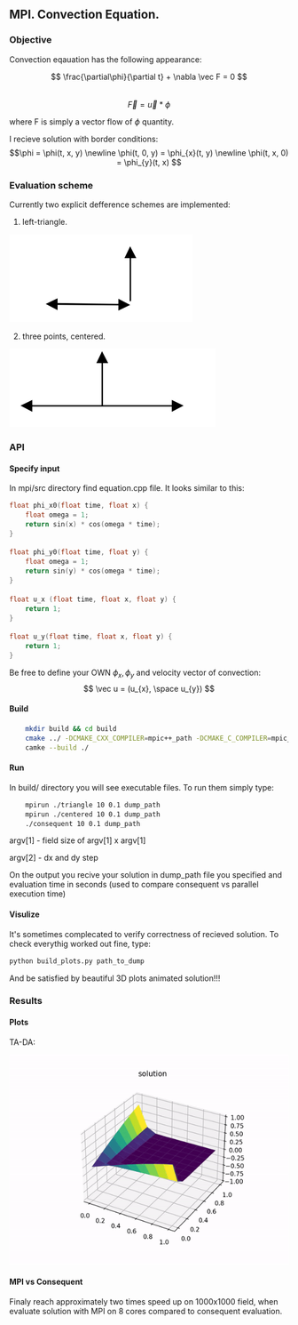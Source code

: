 ## MPI. Convection Equation.

### Objective

Convection eqauation has the following appearance:

$$
    \frac{\partial\phi}{\partial t} + \nabla \vec F = 0
$$ <br>
$$
    \vec F = \vec u * \phi
$$

where F is simply a vector flow of $\phi$ quantity.

I recieve solution with border conditions: $$\phi = \phi(t, x, y) \newline \phi(t, 0, y) = \phi_{x}(t, y) \newline \phi(t, x, 0) = \phi_{y}(t, x) $$

### Evaluation scheme
Currently two explicit defference schemes are implemented:
1. left-triangle.

![example](results/triangle.png)

2. three points, centered.

![example](results/centered.png)

### API

#### Specify input

In mpi/src directory find equation.cpp file. It looks similar to this:

```c
float phi_x0(float time, float x) {
    float omega = 1;
    return sin(x) * cos(omega * time);
}

float phi_y0(float time, float y) {
    float omega = 1;
    return sin(y) * cos(omega * time);
}

float u_x (float time, float x, float y) {
    return 1;
}

float u_y(float time, float x, float y) {
    return 1;
}
```

Be free to define your OWN $\phi_{x}, \phi_{y}$ and velocity vector of convection:
$$ \vec u = (u_{x}, \space u_{y}) $$

#### Build

```bash
    mkdir build && cd build
    cmake ../ -DCMAKE_CXX_COMPILER=mpic++_path -DCMAKE_C_COMPILER=mpic_path
    camke --build ./
```

#### Run

In build/ directory you will see executable files. To run them simply type:

```bash
    mpirun ./triangle 10 0.1 dump_path
    mpirun ./centered 10 0.1 dump_path
    ./consequent 10 0.1 dump_path
```

argv[1] - field size of argv[1] x argv[1]

argv[2] - dx and dy step

On the output you recive your solution in dump_path file you specified and evaluation time in seconds (used to compare consequent vs parallel execution time)

#### Visulize

It's sometimes complecated to verify correctness of recieved solution. To check everythig worked out fine, type:

```bash
python build_plots.py path_to_dump
```

And be satisfied by beautiful 3D plots animated solution!!!

### Results

#### Plots

TA-DA:

![results](results/gif_exmp.gif)

#### MPI vs Consequent

Finaly reach approximately two times speed up on 1000x1000 field, when evaluate solution with MPI on 8 cores compared to consequent evaluation.
